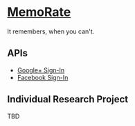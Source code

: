 # [MemoRate](README.md)
It remembers, when you can't.

## APIs
* [Google+ Sign-In](https://developers.google.com/+/web/signin/)
* [Facebook Sign-In](https://developers.facebook.com/docs/facebook-login)

## Individual Research Project
TBD